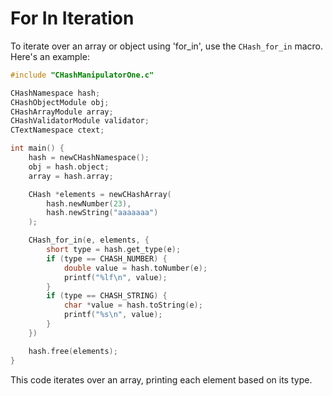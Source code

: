 # For In Iteration

To iterate over an array or object using 'for_in', use the `CHash_for_in` macro. Here's an example:

```c
#include "CHashManipulatorOne.c"

CHashNamespace hash;
CHashObjectModule obj;
CHashArrayModule array;
CHashValidatorModule validator;
CTextNamespace ctext;

int main() {
    hash = newCHashNamespace();
    obj = hash.object;
    array = hash.array;

    CHash *elements = newCHashArray(
        hash.newNumber(23),
        hash.newString("aaaaaaa")
    );

    CHash_for_in(e, elements, {
        short type = hash.get_type(e);
        if (type == CHASH_NUMBER) {
            double value = hash.toNumber(e);
            printf("%lf\n", value);
        }
        if (type == CHASH_STRING) {
            char *value = hash.toString(e);
            printf("%s\n", value);
        }
    })

    hash.free(elements);
}
```

This code iterates over an array, printing each element based on its type.